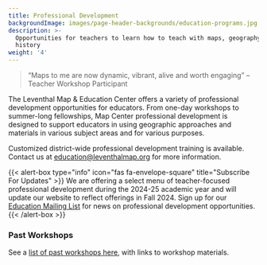 ```yaml
---
title: Professional Development
backgroundImage: images/page-header-backgrounds/education-programs.jpg
description: >-
  Opportunities for teachers to learn how to teach with maps, geography, and
  history
weight: '4'
---
```


> “Maps to me are now dynamic, vibrant, alive and worth engaging” –Teacher Workshop Participant

The Leventhal Map & Education Center offers a variety of professional development opportunities for educators. From one-day workshops to summer-long fellowships, Map Center professional development is designed to support educators in using geographic approaches and materials in various subject areas and for various purposes.

Customized district-wide professional development training is available. Contact us at [education@leventhalmap.org](mailto:education@leventhalmap.org) for more information.

{{< alert-box type="info" icon="fas fa-envelope-square" title="Subscribe For Updates" >}}
We are offering a select menu of teacher-focused professional development during the 2024-25 academic year and will update our website to reflect offerings in Fall 2024. Sign up for our [Education Mailing List](https://www.leventhalmap.org/subscribe/) for news on professional development opportunities.
{{< /alert-box >}}

### Past Workshops

See a [list of past workshops here](/education/k12/past-workshops), with links to workshop materials.
